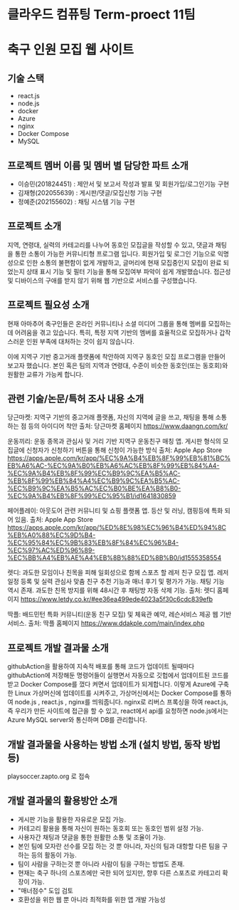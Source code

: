 # 클라우드 컴퓨팅 Term-proect 11팀

# 축구 인원 모집 웹 사이트

## 기술 스택
- react.js
- node.js
- docker
- Azure
- nginx
- Docker Compose
- MySQL
  
## 프로젝트 멤버 이름 및 멤버 별 담당한 파트 소개
- 이승민(201824451) : 제안서 및 보고서 작성과 발표 및 회원가입/로그인기능 구현
- 김재형(202055639) : 게시판/댓글/모집신청 기능 구현 
- 정예준(202155602) : 채팅 시스템 기능 구현
  
## 프로젝트 소개 
지역, 연령대, 실력의 카테고리를 나누어 동호인 모집글을 작성할 수 있고, 댓글과 채팅을 통한 소통이 가능한 커뮤니티형 프로그램 입니다.
회원가입 및 로그인 기능으로 익명성으로 인한 소통의 불편함이 없게 개발하고,
글머리에 현재 모집중인지 모집이 완료 되었는지 상태 표시 기능 및 필터 기능을 통해 모집여부 파악이 쉽게 개발했습니다.
접근성 및 디바이스의 구애를 받지 않기 위해 웹 기반으로 서비스를 구성했습니다.

## 프로젝트 필요성 소개
현재 아마추어 축구인들은 온라인 커뮤니티나 소셜 미디어 그룹을 통해 멤버를 모집하는 데 어려움을 겪고 있습니다. 특히, 특정 지역 기반의 멤버를 효율적으로 모집하거나 갑작스러운 인원 부족에 대처하는 것이 쉽지 않습니다.

이에 지역구 기반 중고거래 플랫폼에 착안하여 지역구 동호인 모집 프로그램을 만들어 보고자 했습니다.
본인 혹은 팀의 지역과 연령대, 수준이 비슷한 동호인(또는 동호회)와 원활한 교류가 가능케 합니다.

## 관련 기술/논문/특허 조사 내용 소개
당근마켓: 지역구 기반의 중고거래 플랫폼, 자신의 지역에 글을 쓰고, 채팅을 통해 소통하는 점 등의 아이디어 착안
출처: 당근마켓 홈페이지 https://www.daangn.com/kr/

운동끼리: 운동 종목과 관심사 및 거리 기반 지역구 운동친구 매칭 앱. 게시판 형식의 모집글에 신청자가 신청하기 버튼을 통해 신청이 가능한 방식
출처: Apple App Store https://apps.apple.com/kr/app/%EC%9A%B4%EB%8F%99%EB%81%BC%EB%A6%AC-%EC%9A%B0%EB%A6%AC%EB%8F%99%EB%84%A4-%EC%9A%B4%EB%8F%99%EC%B9%9C%EA%B5%AC-%EB%8F%99%EB%84%A4%EC%B9%9C%EA%B5%AC-%EC%B9%9C%EA%B5%AC%EC%B0%BE%EA%B8%B0-%EC%9A%B4%EB%8F%99%EC%95%B1/id1641830859

페어플레이: 아웃도어 관련 커뮤니티 및 쇼핑 플랫폼 앱. 등산 및 러닝, 캠핑등에 특화 되어 있음.
출처: Apple App Store
https://apps.apple.com/kr/app/%ED%8E%98%EC%96%B4%ED%94%8C%EB%A0%88%EC%9D%B4-%EC%95%84%EC%9B%83%EB%8F%84%EC%96%B4-%EC%97%AC%ED%96%89-%EC%BB%A4%EB%AE%A4%EB%8B%88%ED%8B%B0/id1555358554

렛디: 과도한 모임이나 친목을 피해 일회성으로 함께 스포츠 할 레저 친구 모집 앱. 레저일정 등록 및 실력 관심사 맞춤 친구 추천 기능과 매너 후기 및 평가가 가능. 채팅 기능 역시 존재. 과도한 친목 방지를 위해 48시간 후 채팅방 자동 삭제 기능.
출처: 렛디 홈페이지
https://www.letdy.co.kr/#ee36ea499ede4023a5f30c6cdc839efb

딱플: 배드민턴 특화 커뮤니티(운동 친구 모집) 및 체육관 예약, 레슨서비스 제공 웹 기반 서비스.
출처: 딱플 홈페이지
https://www.ddakple.com/main/index.php

## 프로젝트 개발 결과물 소개
githubAction을 활용하여 지속적 배포를 통해 코드가 업데이트 될때마다 githubAction에 저장해둔 명령어들이 실행면서 자동으로 깃헙에서 업데이트된 코드를 받고 Docker Compose를 껐다 켜면서 업데이트가 되게합니다. 이렇게 Azure에 구축한 Linux 가상머신에 업데이트를 시켜주고, 가상머신에서는 Docker Compose를 통하여 node.js , react.js , nginx를 띄워줍니다. nginx로 리버스 프록싱을 하여 react.js, 즉 우리가 만든 사이트에 접근을 할 수 있고, react에서 api를 요청하면 node.js에서는 Azure MySQL server와 통신하며 DB를 관리합니다.

## 개발 결과물을 사용하는 방법 소개 (설치 방법, 동작 방법 등)
 playsoccer.zapto.org 로 접속

## 개발 결과물의 활용방안 소개
- 게시판 기능을 활용한 자유로운 모집 가능.
- 카테고리 활용을 통해 자신이 원하는 동호회 또는 동호인 범위 설정 가능.
- 사용자간 채팅과 댓글을 통한 원활한 소통 및 조율이 가능.
- 본인 팀에 모자란 선수를 모집 하는 것 뿐 아니라, 자신의 팀과 대항할 다른 팀을 구하는 등의 활동이 가능.
- 팀이 사람을 구하는것 뿐 아니라 사람이 팀을 구하는 방법도 존재.
- 현재는 축구 하나의 스포츠에만 국한 되어 있지만, 향후 다른 스포츠로 카테고리 확장이 가능.
- "매너점수" 도입 검토
- 호환성을 위한 웹 뿐 아니라 최적화를 위한 앱 개발 가능성
